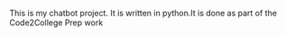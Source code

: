 This is my chatbot project. It is written in python.It is done as part of the Code2College Prep work